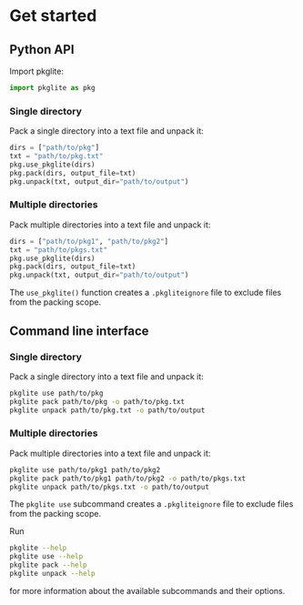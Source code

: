 # Get started

## Python API

Import pkglite:

```python
import pkglite as pkg
```

### Single directory

Pack a single directory into a text file and unpack it:

```python
dirs = ["path/to/pkg"]
txt = "path/to/pkg.txt"
pkg.use_pkglite(dirs)
pkg.pack(dirs, output_file=txt)
pkg.unpack(txt, output_dir="path/to/output")
```

### Multiple directories

Pack multiple directories into a text file and unpack it:

```python
dirs = ["path/to/pkg1", "path/to/pkg2"]
txt = "path/to/pkgs.txt"
pkg.use_pkglite(dirs)
pkg.pack(dirs, output_file=txt)
pkg.unpack(txt, output_dir="path/to/output")
```

The `use_pkglite()` function creates a `.pkgliteignore` file to exclude files
from the packing scope.

## Command line interface

### Single directory

Pack a single directory into a text file and unpack it:

```bash
pkglite use path/to/pkg
pkglite pack path/to/pkg -o path/to/pkg.txt
pkglite unpack path/to/pkg.txt -o path/to/output
```

### Multiple directories

Pack multiple directories into a text file and unpack it:

```bash
pkglite use path/to/pkg1 path/to/pkg2
pkglite pack path/to/pkg1 path/to/pkg2 -o path/to/pkgs.txt
pkglite unpack path/to/pkgs.txt -o path/to/output
```

The `pkglite use` subcommand creates a `.pkgliteignore` file to exclude
files from the packing scope.

Run

```bash
pkglite --help
pkglite use --help
pkglite pack --help
pkglite unpack --help
```

for more information about the available subcommands and their options.
